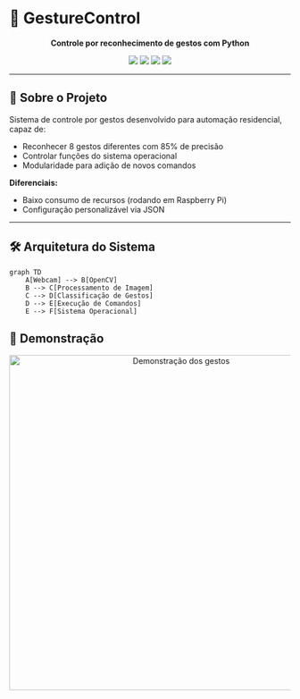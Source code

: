 # 🤖 GestureControl

<p align="center">
  <strong>Controle por reconhecimento de gestos com Python</strong>
</p>

<div align="center">
  <img src="https://img.shields.io/badge/Status-Concluído-success?style=for-the-badge&logo=check-circle"/>
  <img src="https://img.shields.io/badge/Python-3776AB?style=for-the-badge&logo=python"/>
  <img src="https://img.shields.io/badge/OpenCV-5C3EE8?style=for-the-badge&logo=opencv"/>
  <img src="https://img.shields.io/badge/Precisão-85%25-brightgreen?style=for-the-badge"/>
</div>

---

## 🧾 Sobre o Projeto

Sistema de controle por gestos desenvolvido para automação residencial, capaz de:

- Reconhecer 8 gestos diferentes com 85% de precisão
- Controlar funções do sistema operacional
- Modularidade para adição de novos comandos

**Diferenciais:**
- Baixo consumo de recursos (rodando em Raspberry Pi)
- Configuração personalizável via JSON

---

## 🛠️ Arquitetura do Sistema

```mermaid
graph TD
    A[Webcam] --> B[OpenCV]
    B --> C[Processamento de Imagem]
    C --> D[Classificação de Gestos]
    D --> E[Execução de Comandos]
    E --> F[Sistema Operacional]
````

## 📸 Demonstração
<div align="center"> <img src="demo_gestures.gif" width="600" alt="Demonstração dos gestos"/> </div>
